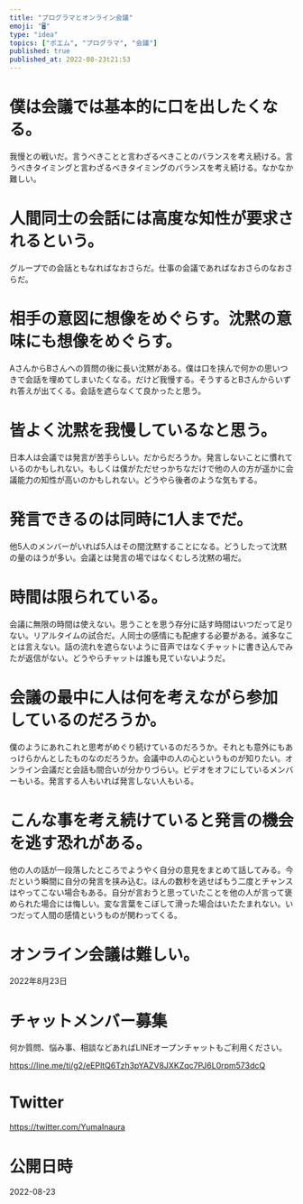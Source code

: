 ```yaml
---
title: "プログラマとオンライン会議"
emoji: "🖥"
type: "idea"
topics: ["ポエム", "プログラマ", "会議"]
published: true
published_at: 2022-08-23t21:53
---
```



# 僕は会議では基本的に口を出したくなる。

我慢との戦いだ。言うべきことと言わざるべきことのバランスを考え続ける。言うべきタイミングと言わざるべきタイミングのバランスを考え続ける。なかなか難しい。

# 人間同士の会話には高度な知性が要求されるという。

グループでの会話ともなればなおさらだ。仕事の会議であればなおさらのなおさらだ。

# 相手の意図に想像をめぐらす。沈黙の意味にも想像をめぐらす。

AさんからBさんへの質問の後に長い沈黙がある。僕は口を挟んで何かの思いつきで会話を埋めてしまいたくなる。だけど我慢する。そうするとBさんからいずれ答えが出てくる。会話を遮らなくて良かったと思う。

# 皆よく沈黙を我慢しているなと思う。

日本人は会議では発言が苦手らしい。だからだろうか。発言しないことに慣れているのかもしれない。もしくは僕がただせっかちなだけで他の人の方が遥かに会議能力の知性が高いのかもしれない。どうやら後者のような気もする。

# 発言できるのは同時に1人までだ。

他5人のメンバーがいれば5人はその間沈黙することになる。どうしたって沈黙の量のほうが多い。会議とは発言の場ではなくむしろ沈黙の場だ。

# 時間は限られている。

会議に無限の時間は使えない。思うことを思う存分に話す時間はいつだって足りない。リアルタイムの試合だ。人同士の感情にも配慮する必要がある。滅多なことは言えない。話の流れを遮らないように音声ではなくチャットに書き込んでみたが返信がない。どうやらチャットは誰も見ていないようだ。

# 会議の最中に人は何を考えながら参加しているのだろうか。

僕のようにあれこれと思考がめぐり続けているのだろうか。それとも意外にもあっけらかんとしたものなのだろうか。会議中の人の心というものが知りたい。オンライン会議だと会話も間合いが分かりづらい。ビデオをオフにしているメンバーもいる。発言する人もいれば発言しない人もいる。

# こんな事を考え続けていると発言の機会を逃す恐れがある。

他の人の話が一段落したところでようやく自分の意見をまとめて話してみる。今だという瞬間に自分の発言を挟み込む。ほんの数秒を逃せばもう二度とチャンスはやってこない場合もある。自分が言おうと思っていたことを他の人が言って褒められた場合には悔しい。変な言葉をこぼして滑った場合はいたたまれない。いつだって人間の感情というものが関わってくる。

# オンライン会議は難しい。

2022年8月23日

<!-- Update From Qiita API -->

# チャットメンバー募集


何か質問、悩み事、相談などあればLINEオープンチャットもご利用ください。

https://line.me/ti/g2/eEPltQ6Tzh3pYAZV8JXKZqc7PJ6L0rpm573dcQ


# Twitter

https://twitter.com/YumaInaura

<!-- Update From Qiita API -->


# 公開日時

2022-08-23
